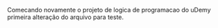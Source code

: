 Comecando novamente o projeto de logica de programacao do uDemy
primeira alteração do arquivo para teste.